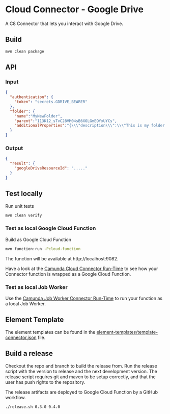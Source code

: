 # Cloud Connector - Google Drive

A C8 Connector that lets you interact with Google Drive.

## Build

```bash
mvn clean package
```

## API

### Input

```json
{
  "authentication": {
    "token": "secrets.GDRIVE_BEARER"
  },
  "folder": {
    "name":"MyNewFolder",
    "parent":"113K12_sTvC28VM04sB6XOLGmEOYxUYCs",
    "additionalProperties":"{\\\"description\\\":\\\"This is my folder description\\\", \\\"folderColorRgb\\\": \\\"#abcdef\\\"}"
  }
}
```

### Output

```json
{
  "result": {
    "googleDriveResourceId": "....."
  }
}
```

## Test locally

Run unit tests

```bash
mvn clean verify
```

### Test as local Google Cloud Function

Build as Google Cloud Function

```bash
mvn function:run -Pcloud-function
```

The function will be available at http://localhost:9082.

Have a look at the [Camunda Cloud Connector Run-Time](https://github.com/camunda/connector-runtime-cloud) to see how your Connector function is wrapped as a Google Cloud Function.

### Test as local Job Worker

Use the [Camunda Job Worker Connector Run-Time](https://github.com/camunda/connector-framework/tree/main/runtime-job-worker) to run your function as a local Job Worker.

## Element Template

The element templates can be found in the [element-templates/template-connector.json](element-templates/google-drive-connector.json) file.

## Build a release

Checkout the repo and branch to build the release from. Run the release script with the version to release and the next
development version. The release script requires git and maven to be setup correctly, and that the user has push rights
to the repository.

The release artifacts are deployed to Google Cloud Function by a GitHub workflow.

```bash
./release.sh 0.3.0 0.4.0
```
